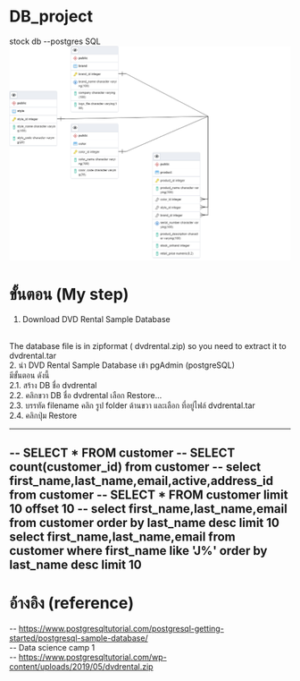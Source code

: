 # DB_project
stock db --postgres SQL
<img src = "https://github.com/siriMallika/DB_project/blob/main/product_erd%402x_generate_ERD.png">



# ขั้นตอน (My step)
1. Download DVD Rental Sample Database
<br>
The database file is in zipformat ( dvdrental.zip) so you need to extract it to  dvdrental.tar
<br>
2. นำ DVD Rental Sample Database เข้า pgAdmin (postgreSQL)
<br>
มีขั้นตอน ดังนี้ 
<br>
2.1. สร้าง DB ชื่อ dvdrental
<br>
2.2. คลิกขวา DB ชื่อ dvdrental เลือก Restore...
<br>
2.3. บรรทัด filename คลิก รูป folder ด้านขวา และเลือก ที่อยู่ไฟล์ dvdrental.tar
<br>
2.4. คลิกปุ่ม Restore

-----
-- SELECT * FROM customer
-- SELECT count(customer_id) from customer
-- select first_name,last_name,email,active,address_id from customer
-- SELECT * FROM customer limit 10 offset 10
-- select first_name,last_name,email from customer order by last_name desc limit 10
select first_name,last_name,email from customer where first_name like 'J%' order by last_name desc limit 10
-----


# อ้างอิง (reference)
-- https://www.postgresqltutorial.com/postgresql-getting-started/postgresql-sample-database/
<br>
-- Data science camp 1
<br>
-- https://www.postgresqltutorial.com/wp-content/uploads/2019/05/dvdrental.zip
